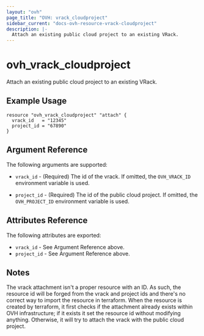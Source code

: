 ```yaml
---
layout: "ovh"
page_title: "OVH: vrack_cloudproject"
sidebar_current: "docs-ovh-resource-vrack-cloudproject"
description: |-
  Attach an existing public cloud project to an existing VRack.
---
```


# ovh_vrack_cloudproject

Attach an existing public cloud project to an existing VRack.

## Example Usage

```
resource "ovh_vrack_cloudproject" "attach" {
  vrack_id   = "12345"
  project_id = "67890"
}
```

## Argument Reference

The following arguments are supported:

* `vrack_id` - (Required) The id of the vrack. If omitted, the `OVH_VRACK_ID`
    environment variable is used.

* `project_id` - (Required) The id of the public cloud project. If omitted,
    the `OVH_PROJECT_ID` environment variable is used.

## Attributes Reference

The following attributes are exported:

* `vrack_id` - See Argument Reference above.
* `project_id` - See Argument Reference above.

## Notes

The vrack attachment isn't a proper resource with an ID. As such, the resource id will
be forged from the vrack and project ids and there's no correct way to import the
resource in terraform. When the resource is created by terraform, it first checks if the
attachment already exists within OVH infrastructure; if it exists it set the resource id
without modifying anything. Otherwise, it will try to attach the vrack with the public
cloud project.
